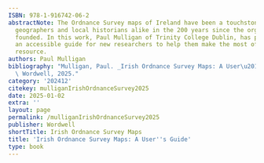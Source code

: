 ```yaml
---
ISBN: 978-1-916742-06-2
abstractNote: The Ordnance Survey maps of Ireland have been a touchstone for historians,
  geographers and local historians alike in the 200 years since the organization was
  founded. In this work, Paul Mulligan of Trinity College Dublin, has put together
  an accessible guide for new researchers to help them make the most of this wonderful
  resource.
authors: Paul Mulligan
bibliography: "Mulligan, Paul. _Irish Ordnance Survey Maps: A User\u2019s Guide_.\
  \ Wordwell, 2025."
category: '202412'
citekey: mulliganIrishOrdnanceSurvey2025
date: 2025-01-02
extra: ''
layout: page
permalink: /mulliganIrishOrdnanceSurvey2025
publisher: Wordwell
shortTitle: Irish Ordnance Survey Maps
title: 'Irish Ordnance Survey Maps: A User''s Guide'
type: book
---
```


